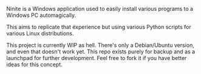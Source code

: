 Ninite is a Windows application used to easily install various programs to a Windows PC automagically.

This aims to replicate that experience but using various Python scripts for various Linux distributions.

This project is currently WIP as hell. There's only a Debian/Ubuntu version, and even that doesn't work yet. This repo exists purely for backup and as a launchpad for further development. Feel free to fork it if you have better ideas for this concept.

